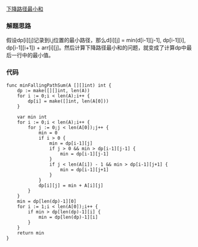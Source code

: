 [下降路径最小和](https://leetcode-cn.com/problems/minimum-falling-path-sum/)
### 解题思路
假设dp[i][j]记录到i,j位置的最小路径，那么d[i]\[j] = min(d[i-1]\[j-1], dp[i-1]\[i], dp[i-1]\[i+1]) + arr[i]\[j]。然后计算下降路径最小和的问题，就变成了计算dp中最后一行中的最小值。

### 代码

```golang
func minFallingPathSum(A [][]int) int {
    dp := make([][]int, len(A))
    for i := 0;i < len(A);i++ {
        dp[i] = make([]int, len(A[0]))
    }

    var min int
    for i := 0;i < len(A);i++ {
        for j := 0;j < len(A[0]);j++ {
            min = 0
            if i > 0 {
                min = dp[i-1][j]
                if j > 0 && min > dp[i-1][j-1] {
                    min = dp[i-1][j-1]
                }
                if j < len(A[i]) - 1 && min > dp[i-1][j+1] {
                    min = dp[i-1][j+1]
                }
            }
            dp[i][j] = min + A[i][j]
        }
    }
    min = dp[len(dp)-1][0]
    for i := 1;i < len(A[0]);i++ {
        if min > dp[len(dp)-1][i] {
            min = dp[len(dp)-1][i]
        }
    }
    return min
}
```
